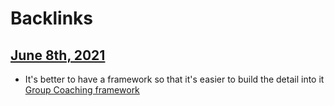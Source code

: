 
# Backlinks
## [June 8th, 2021](<June 8th, 2021.md>)
- It's better to have a framework so that it's easier to build the detail into it [Group Coaching framework](<Group Coaching framework.md>)

